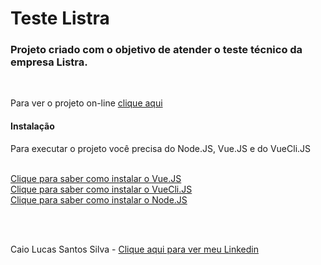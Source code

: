 <h1>
    Teste Listra
</h1>

<h3>
  Projeto criado com o objetivo de atender o teste técnico da empresa Listra. 
</h3>

<br>

<p>Para ver o projeto on-line <a href="https://bit.ly/3FaHhLp">clique aqui</a></p>

<h4>Instalação</h4>

<p>Para executar o projeto você precisa do Node.JS, Vue.JS e do VueCli.JS</p> <br>
<a href="https://br.vuejs.org/v2/guide/installation.html">Clique para saber como instalar o Vue.JS</a> <br>
<a href="https://cli.vuejs.org/guide/installation.html">Clique para saber como instalar o VueCli.JS</a>  <br>
<a href="https://nodejs.org/en/">Clique para saber como instalar o Node.JS</a>

<br><br>

<p>Caio Lucas Santos Silva - <a href="https://www.linkedin.com/in/caio-lucas-santos-silva/">Clique aqui para ver meu Linkedin</a> </p>


